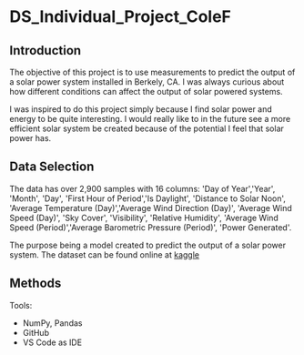 # DS_Individual_Project_ColeF

## Introduction

The objective of this project is to use measurements to predict the output of a solar power system installed in Berkely, CA. I was always curious about how different conditions can affect the output of solar powered systems.

I was inspired to do this project simply because I find solar power and energy to be quite interesting. I would really like to in the future see a more efficient solar system be created because of the potential I feel that solar power has.

## Data Selection

The data has over 2,900 samples with 16 columns: 
'Day of Year','Year', 'Month', 'Day', 'First Hour of Period','Is Daylight', 'Distance to Solar Noon', 'Average Temperature (Day)','Average Wind Direction (Day)', 'Average Wind Speed (Day)', 'Sky Cover',   'Visibility', 'Relative Humidity', 'Average Wind Speed (Period)','Average Barometric Pressure (Period)', 'Power Generated'.

The purpose being a model created to predict the output of a solar power system. The dataset can be found online at [kaggle](https://www.kaggle.com/datasets/vipulgote4/solar-power-generation/)


## Methods

Tools:
- NumPy, Pandas
- GitHub
- VS Code as IDE